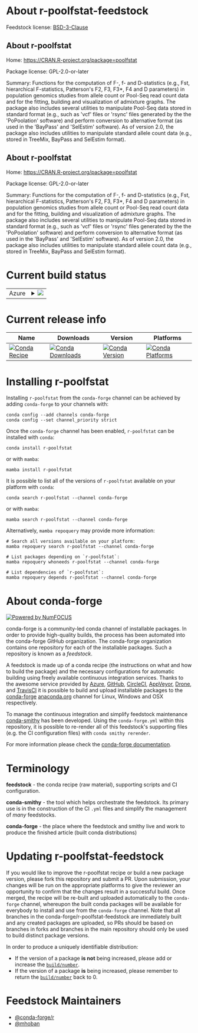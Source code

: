 About r-poolfstat-feedstock
===========================

Feedstock license: [BSD-3-Clause](https://github.com/conda-forge/r-poolfstat-feedstock/blob/main/LICENSE.txt)


About r-poolfstat
-----------------

Home: https://CRAN.R-project.org/package=poolfstat

Package license: GPL-2.0-or-later

Summary: Functions for the computation of F-, f- and D-statistics (e.g., Fst, hierarchical F-statistics, Patterson's F2, F3, F3*, F4 and D parameters) in population genomics studies from allele count or Pool-Seq read count data and for the fitting, building and visualization of admixture graphs. The package also includes several utilities to manipulate Pool-Seq data stored in standard format (e.g., such as 'vcf' files or 'rsync' files generated by the the 'PoPoolation' software) and perform conversion to alternative format (as used in the 'BayPass' and 'SelEstim' software). As of version 2.0, the package also includes utilities to manipulate standard allele count data (e.g., stored in TreeMix, BayPass and SelEstim format).

About r-poolfstat
-----------------

Home: https://CRAN.R-project.org/package=poolfstat

Package license: GPL-2.0-or-later

Summary: Functions for the computation of F-, f- and D-statistics (e.g., Fst, hierarchical F-statistics, Patterson's F2, F3, F3*, F4 and D parameters) in population genomics studies from allele count or Pool-Seq read count data and for the fitting, building and visualization of admixture graphs. The package also includes several utilities to manipulate Pool-Seq data stored in standard format (e.g., such as 'vcf' files or 'rsync' files generated by the the 'PoPoolation' software) and perform conversion to alternative format (as used in the 'BayPass' and 'SelEstim' software). As of version 2.0, the package also includes utilities to manipulate standard allele count data (e.g., stored in TreeMix, BayPass and SelEstim format).

Current build status
====================


<table>
    
  <tr>
    <td>Azure</td>
    <td>
      <details>
        <summary>
          <a href="https://dev.azure.com/conda-forge/feedstock-builds/_build/latest?definitionId=24704&branchName=main">
            <img src="https://dev.azure.com/conda-forge/feedstock-builds/_apis/build/status/r-poolfstat-feedstock?branchName=main">
          </a>
        </summary>
        <table>
          <thead><tr><th>Variant</th><th>Status</th></tr></thead>
          <tbody><tr>
              <td>linux_64_r_base4.3</td>
              <td>
                <a href="https://dev.azure.com/conda-forge/feedstock-builds/_build/latest?definitionId=24704&branchName=main">
                  <img src="https://dev.azure.com/conda-forge/feedstock-builds/_apis/build/status/r-poolfstat-feedstock?branchName=main&jobName=linux&configuration=linux%20linux_64_r_base4.3" alt="variant">
                </a>
              </td>
            </tr><tr>
              <td>linux_64_r_base4.4</td>
              <td>
                <a href="https://dev.azure.com/conda-forge/feedstock-builds/_build/latest?definitionId=24704&branchName=main">
                  <img src="https://dev.azure.com/conda-forge/feedstock-builds/_apis/build/status/r-poolfstat-feedstock?branchName=main&jobName=linux&configuration=linux%20linux_64_r_base4.4" alt="variant">
                </a>
              </td>
            </tr><tr>
              <td>linux_aarch64_r_base4.3</td>
              <td>
                <a href="https://dev.azure.com/conda-forge/feedstock-builds/_build/latest?definitionId=24704&branchName=main">
                  <img src="https://dev.azure.com/conda-forge/feedstock-builds/_apis/build/status/r-poolfstat-feedstock?branchName=main&jobName=linux&configuration=linux%20linux_aarch64_r_base4.3" alt="variant">
                </a>
              </td>
            </tr><tr>
              <td>linux_aarch64_r_base4.4</td>
              <td>
                <a href="https://dev.azure.com/conda-forge/feedstock-builds/_build/latest?definitionId=24704&branchName=main">
                  <img src="https://dev.azure.com/conda-forge/feedstock-builds/_apis/build/status/r-poolfstat-feedstock?branchName=main&jobName=linux&configuration=linux%20linux_aarch64_r_base4.4" alt="variant">
                </a>
              </td>
            </tr><tr>
              <td>linux_ppc64le_r_base4.3</td>
              <td>
                <a href="https://dev.azure.com/conda-forge/feedstock-builds/_build/latest?definitionId=24704&branchName=main">
                  <img src="https://dev.azure.com/conda-forge/feedstock-builds/_apis/build/status/r-poolfstat-feedstock?branchName=main&jobName=linux&configuration=linux%20linux_ppc64le_r_base4.3" alt="variant">
                </a>
              </td>
            </tr><tr>
              <td>linux_ppc64le_r_base4.4</td>
              <td>
                <a href="https://dev.azure.com/conda-forge/feedstock-builds/_build/latest?definitionId=24704&branchName=main">
                  <img src="https://dev.azure.com/conda-forge/feedstock-builds/_apis/build/status/r-poolfstat-feedstock?branchName=main&jobName=linux&configuration=linux%20linux_ppc64le_r_base4.4" alt="variant">
                </a>
              </td>
            </tr><tr>
              <td>osx_64_r_base4.3</td>
              <td>
                <a href="https://dev.azure.com/conda-forge/feedstock-builds/_build/latest?definitionId=24704&branchName=main">
                  <img src="https://dev.azure.com/conda-forge/feedstock-builds/_apis/build/status/r-poolfstat-feedstock?branchName=main&jobName=osx&configuration=osx%20osx_64_r_base4.3" alt="variant">
                </a>
              </td>
            </tr><tr>
              <td>osx_64_r_base4.4</td>
              <td>
                <a href="https://dev.azure.com/conda-forge/feedstock-builds/_build/latest?definitionId=24704&branchName=main">
                  <img src="https://dev.azure.com/conda-forge/feedstock-builds/_apis/build/status/r-poolfstat-feedstock?branchName=main&jobName=osx&configuration=osx%20osx_64_r_base4.4" alt="variant">
                </a>
              </td>
            </tr><tr>
              <td>osx_arm64_r_base4.3</td>
              <td>
                <a href="https://dev.azure.com/conda-forge/feedstock-builds/_build/latest?definitionId=24704&branchName=main">
                  <img src="https://dev.azure.com/conda-forge/feedstock-builds/_apis/build/status/r-poolfstat-feedstock?branchName=main&jobName=osx&configuration=osx%20osx_arm64_r_base4.3" alt="variant">
                </a>
              </td>
            </tr><tr>
              <td>osx_arm64_r_base4.4</td>
              <td>
                <a href="https://dev.azure.com/conda-forge/feedstock-builds/_build/latest?definitionId=24704&branchName=main">
                  <img src="https://dev.azure.com/conda-forge/feedstock-builds/_apis/build/status/r-poolfstat-feedstock?branchName=main&jobName=osx&configuration=osx%20osx_arm64_r_base4.4" alt="variant">
                </a>
              </td>
            </tr><tr>
              <td>win_64_r_base4.3</td>
              <td>
                <a href="https://dev.azure.com/conda-forge/feedstock-builds/_build/latest?definitionId=24704&branchName=main">
                  <img src="https://dev.azure.com/conda-forge/feedstock-builds/_apis/build/status/r-poolfstat-feedstock?branchName=main&jobName=win&configuration=win%20win_64_r_base4.3" alt="variant">
                </a>
              </td>
            </tr><tr>
              <td>win_64_r_base4.4</td>
              <td>
                <a href="https://dev.azure.com/conda-forge/feedstock-builds/_build/latest?definitionId=24704&branchName=main">
                  <img src="https://dev.azure.com/conda-forge/feedstock-builds/_apis/build/status/r-poolfstat-feedstock?branchName=main&jobName=win&configuration=win%20win_64_r_base4.4" alt="variant">
                </a>
              </td>
            </tr>
          </tbody>
        </table>
      </details>
    </td>
  </tr>
</table>

Current release info
====================

| Name | Downloads | Version | Platforms |
| --- | --- | --- | --- |
| [![Conda Recipe](https://img.shields.io/badge/recipe-r--poolfstat-green.svg)](https://anaconda.org/conda-forge/r-poolfstat) | [![Conda Downloads](https://img.shields.io/conda/dn/conda-forge/r-poolfstat.svg)](https://anaconda.org/conda-forge/r-poolfstat) | [![Conda Version](https://img.shields.io/conda/vn/conda-forge/r-poolfstat.svg)](https://anaconda.org/conda-forge/r-poolfstat) | [![Conda Platforms](https://img.shields.io/conda/pn/conda-forge/r-poolfstat.svg)](https://anaconda.org/conda-forge/r-poolfstat) |

Installing r-poolfstat
======================

Installing `r-poolfstat` from the `conda-forge` channel can be achieved by adding `conda-forge` to your channels with:

```
conda config --add channels conda-forge
conda config --set channel_priority strict
```

Once the `conda-forge` channel has been enabled, `r-poolfstat` can be installed with `conda`:

```
conda install r-poolfstat
```

or with `mamba`:

```
mamba install r-poolfstat
```

It is possible to list all of the versions of `r-poolfstat` available on your platform with `conda`:

```
conda search r-poolfstat --channel conda-forge
```

or with `mamba`:

```
mamba search r-poolfstat --channel conda-forge
```

Alternatively, `mamba repoquery` may provide more information:

```
# Search all versions available on your platform:
mamba repoquery search r-poolfstat --channel conda-forge

# List packages depending on `r-poolfstat`:
mamba repoquery whoneeds r-poolfstat --channel conda-forge

# List dependencies of `r-poolfstat`:
mamba repoquery depends r-poolfstat --channel conda-forge
```


About conda-forge
=================

[![Powered by
NumFOCUS](https://img.shields.io/badge/powered%20by-NumFOCUS-orange.svg?style=flat&colorA=E1523D&colorB=007D8A)](https://numfocus.org)

conda-forge is a community-led conda channel of installable packages.
In order to provide high-quality builds, the process has been automated into the
conda-forge GitHub organization. The conda-forge organization contains one repository
for each of the installable packages. Such a repository is known as a *feedstock*.

A feedstock is made up of a conda recipe (the instructions on what and how to build
the package) and the necessary configurations for automatic building using freely
available continuous integration services. Thanks to the awesome service provided by
[Azure](https://azure.microsoft.com/en-us/services/devops/), [GitHub](https://github.com/),
[CircleCI](https://circleci.com/), [AppVeyor](https://www.appveyor.com/),
[Drone](https://cloud.drone.io/welcome), and [TravisCI](https://travis-ci.com/)
it is possible to build and upload installable packages to the
[conda-forge](https://anaconda.org/conda-forge) [anaconda.org](https://anaconda.org/)
channel for Linux, Windows and OSX respectively.

To manage the continuous integration and simplify feedstock maintenance
[conda-smithy](https://github.com/conda-forge/conda-smithy) has been developed.
Using the ``conda-forge.yml`` within this repository, it is possible to re-render all of
this feedstock's supporting files (e.g. the CI configuration files) with ``conda smithy rerender``.

For more information please check the [conda-forge documentation](https://conda-forge.org/docs/).

Terminology
===========

**feedstock** - the conda recipe (raw material), supporting scripts and CI configuration.

**conda-smithy** - the tool which helps orchestrate the feedstock.
                   Its primary use is in the construction of the CI ``.yml`` files
                   and simplify the management of *many* feedstocks.

**conda-forge** - the place where the feedstock and smithy live and work to
                  produce the finished article (built conda distributions)


Updating r-poolfstat-feedstock
==============================

If you would like to improve the r-poolfstat recipe or build a new
package version, please fork this repository and submit a PR. Upon submission,
your changes will be run on the appropriate platforms to give the reviewer an
opportunity to confirm that the changes result in a successful build. Once
merged, the recipe will be re-built and uploaded automatically to the
`conda-forge` channel, whereupon the built conda packages will be available for
everybody to install and use from the `conda-forge` channel.
Note that all branches in the conda-forge/r-poolfstat-feedstock are
immediately built and any created packages are uploaded, so PRs should be based
on branches in forks and branches in the main repository should only be used to
build distinct package versions.

In order to produce a uniquely identifiable distribution:
 * If the version of a package **is not** being increased, please add or increase
   the [``build/number``](https://docs.conda.io/projects/conda-build/en/latest/resources/define-metadata.html#build-number-and-string).
 * If the version of a package **is** being increased, please remember to return
   the [``build/number``](https://docs.conda.io/projects/conda-build/en/latest/resources/define-metadata.html#build-number-and-string)
   back to 0.

Feedstock Maintainers
=====================

* [@conda-forge/r](https://github.com/orgs/conda-forge/teams/r/)
* [@mhoban](https://github.com/mhoban/)

